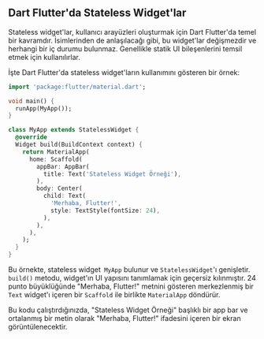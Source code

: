 ## Dart Flutter'da Stateless Widget'lar

Stateless widget'lar, kullanıcı arayüzleri oluşturmak için Dart Flutter'da temel bir kavramdır. İsimlerinden de anlaşılacağı gibi, bu widget'lar değişmezdir ve herhangi bir iç durumu bulunmaz. Genellikle statik UI bileşenlerini temsil etmek için kullanılırlar.

İşte Dart Flutter'da stateless widget'ların kullanımını gösteren bir örnek:

```dart
import 'package:flutter/material.dart';

void main() {
  runApp(MyApp());
}

class MyApp extends StatelessWidget {
  @override
  Widget build(BuildContext context) {
    return MaterialApp(
      home: Scaffold(
        appBar: AppBar(
          title: Text('Stateless Widget Örneği'),
        ),
        body: Center(
          child: Text(
            'Merhaba, Flutter!',
            style: TextStyle(fontSize: 24),
          ),
        ),
      ),
    );
  }
}
```
Bu örnekte, stateless widget` MyApp` bulunur ve `StatelessWidget`'ı genişletir. `build()` metodu, widget'ın UI yapısını tanımlamak için geçersiz kılınmıştır. 24 punto büyüklüğünde "Merhaba, Flutter!" metnini gösteren merkezlenmiş bir `Text` widget'ı içeren bir `Scaffold` ile birlikte `MaterialApp` döndürür.

Bu kodu çalıştırdığınızda, "Stateless Widget Örneği" başlıklı bir app bar ve ortalanmış bir metin olarak "Merhaba, Flutter!" ifadesini içeren bir ekran görüntülenecektir.